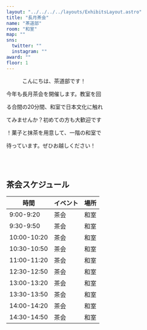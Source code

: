 ```yaml
---
layout: "../../../../layouts/ExhibitsLayout.astro"
title: "長月茶会"
name: "茶道部"
room: "和室"
map: ""
sns:
  twitter: ""
  instagram: ""
award: ""
floor: 1
---
```


　　　こんにちは、茶道部です！

今年も長月茶会を開催します。教室を回

る合間の20分間、和室で日本文化に触れ

てみませんか？初めての方も大歓迎です

！菓子と抹茶を用意して、一階の和室で

待っています。ぜひお越しください！


<br><br>

## 茶会スケジュール

<div class="time-schedule-table">
  <div class="schedule-container">
    <table class="schedule-table">
      <thead>
        <tr>
          <th class="time-header">時間</th>
          <th class="event-header">イベント</th>
          <th class="location-header">場所</th>
        </tr>
      </thead>
      <tbody>
        <tr class="schedule-row">
          <td class="time-cell">9:00-9:20</td>
          <td class="event-cell">茶会</td>
          <td class="location-cell">和室</td>
        </tr>
        <tr class="schedule-row">
          <td class="time-cell">9:30-9:50</td>
          <td class="event-cell">茶会</td>
          <td class="location-cell">和室</td>
        </tr>
        <tr class="schedule-row">
          <td class="time-cell">10:00-10:20</td>
          <td class="event-cell">茶会</td>
          <td class="location-cell">和室</td>
        </tr>
        <tr class="schedule-row">
          <td class="time-cell">10:30-10:50</td>
          <td class="event-cell">茶会</td>
          <td class="location-cell">和室</td>
        </tr>
        <tr class="schedule-row">
          <td class="time-cell">11:00-11:20</td>
          <td class="event-cell">茶会</td>
          <td class="location-cell">和室</td>
        </tr>
        <tr class="schedule-row">
          <td class="time-cell">12:30-12:50</td>
          <td class="event-cell">茶会</td>
          <td class="location-cell">和室</td>
        </tr>
        <tr class="schedule-row">
          <td class="time-cell">13:00-13:20</td>
          <td class="event-cell">茶会</td>
          <td class="location-cell">和室</td>
        </tr>
        <tr class="schedule-row">
          <td class="time-cell">13:30-13:50</td>
          <td class="event-cell">茶会</td>
          <td class="location-cell">和室</td>
        </tr>
        <tr class="schedule-row">
          <td class="time-cell">14:00-14:20</td>
          <td class="event-cell">茶会</td>
          <td class="location-cell">和室</td>
        </tr>
        <tr class="schedule-row">
          <td class="time-cell">14:30-14:50</td>
          <td class="event-cell">茶会</td>
          <td class="location-cell">和室</td>
        </tr>
      </tbody>
    </table>
  </div>
</div>
